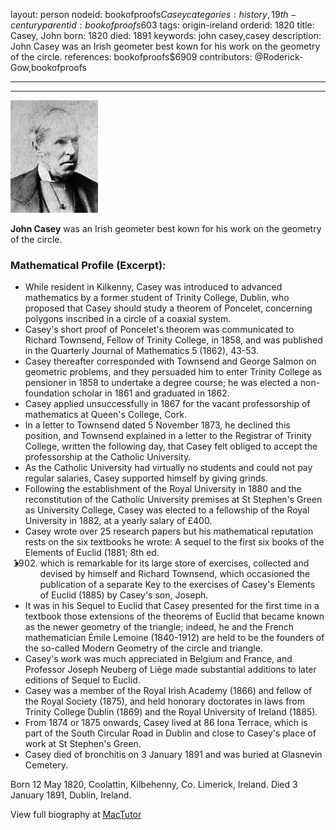 layout: person
nodeid: bookofproofs$Casey
categories: history,19th-century
parentid: bookofproofs$603
tags: origin-ireland
orderid: 1820
title: Casey, John
born: 1820
died: 1891
keywords: john casey,casey
description: John Casey was an Irish geometer best kown for his work on the geometry of the circle.
references: bookofproofs$6909
contributors: @Roderick-Gow,bookofproofs

---



---

![Casey.jpg](https://github.com/bookofproofs/bookofproofs.github.io/blob/main/_sources/_assets/images/portraits/Casey.jpg?raw=true)

**John Casey**  was an Irish geometer best kown for his work on the geometry of the circle.

### Mathematical Profile (Excerpt):
* While resident in Kilkenny, Casey was introduced to advanced mathematics by a former student of Trinity College, Dublin, who proposed that Casey should study a theorem of Poncelet, concerning polygons inscribed in a circle of a coaxial system.
* Casey's short proof of Poncelet's theorem was communicated to Richard Townsend, Fellow of Trinity College, in 1858, and was published in the Quarterly Journal of Mathematics 5 (1862), 43-53.
* Casey thereafter corresponded with Townsend and George Salmon on geometric problems, and they persuaded him to enter Trinity College as pensioner in 1858 to undertake a degree course; he was elected a non-foundation scholar in 1861 and graduated in 1862.
* Casey applied unsuccessfully in 1867 for the vacant professorship of mathematics at Queen's College, Cork.
* In a letter to Townsend dated 5 November 1873, he declined this position, and Townsend explained in a letter to the Registrar of Trinity College, written the following day, that Casey felt obliged to accept the professorship at the Catholic University.
* As the Catholic University had virtually no students and could not pay regular salaries, Casey supported himself by giving grinds.
* Following the establishment of the Royal University in 1880 and the reconstitution of the Catholic University premises at St Stephen's Green as University College, Casey was elected to a fellowship of the Royal University in 1882, at a yearly salary of £400.
* Casey wrote over 25 research papers but his mathematical reputation rests on the six textbooks he wrote: A sequel to the first six books of the Elements of Euclid (1881; 8th  ed.
* 1902) which is remarkable for its large store of exercises, collected and devised by himself and Richard Townsend, which occasioned the publication of a separate Key to the exercises of Casey's Elements of Euclid (1885) by Casey's son, Joseph.
* It was in his Sequel to Euclid that Casey presented for the first time in a textbook those extensions of the theorems of Euclid that became known as the newer geometry of the triangle; indeed, he and the French mathematician Émile Lemoine (1840-1912) are held to be the founders of the so-called Modern Geometry of the circle and triangle.
* Casey's work was much appreciated in Belgium and France, and Professor Joseph Neuberg of Liège made substantial additions to later editions of Sequel to Euclid.
* Casey was a member of the Royal Irish Academy (1866) and fellow of the Royal Society (1875), and held honorary doctorates in laws from Trinity College Dublin (1869) and the Royal University of Ireland (1885).
* From 1874 or 1875 onwards, Casey lived at 86 Iona Terrace, which is part of the South Circular Road in Dublin and close to Casey's place of work at St Stephen's Green.
* Casey died of bronchitis on 3 January 1891 and was buried at Glasnevin Cemetery.

Born 12 May 1820, Coolattin, Kilbehenny, Co. Limerick, Ireland. Died 3 January 1891, Dublin, Ireland.

View full biography at [MacTutor](https://mathshistory.st-andrews.ac.uk/Biographies/Casey/)
